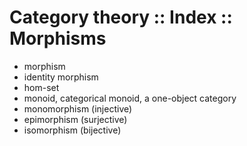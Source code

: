 # Category theory :: Index :: Morphisms

- morphism
- identity morphism
- hom-set
- monoid, categorical monoid, a one-object category
- monomorphism (injective)
- epimorphism (surjective)
- isomorphism (bijective)
